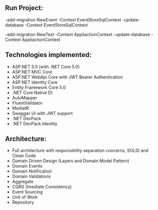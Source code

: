 ## Run Project:

-add-migration NewEvent -Context EventStoreSqlContext
-update-database -Context EventStoreSqlContext

-add-migration NewTest -Context AppliactionContext
-update-database -Context AppliactionContext

## Technologies implemented:

- ASP.NET 5.0 (with .NET Core 5.0)
 - ASP.NET MVC Core 
 - ASP.NET WebApi Core with JWT Bearer Authentication
 - ASP.NET Identity Core
- Entity Framework Core 5.0
- .NET Core Native DI
- AutoMapper
- FluentValidator
- MediatR
- Swagger UI with JWT support
- .NET DevPack
- .NET DevPack.Identity

## Architecture:

- Full architecture with responsibility separation concerns, SOLID and Clean Code
- Domain Driven Design (Layers and Domain Model Pattern)
- Domain Events
- Domain Notification
- Domain Validations
- Aggregate
- CQRS (Imediate Consistency)
- Event Sourcing
- Unit of Work
- Repository